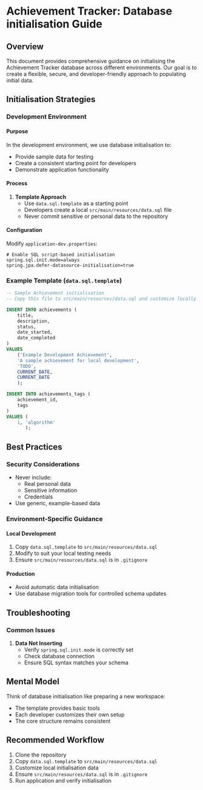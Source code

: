 # Achievement Tracker: Database initialisation Guide

## Overview

This document provides comprehensive guidance on initialising the Achievement Tracker database across different environments. Our goal is to create a flexible, secure, and developer-friendly approach to populating initial data.

## Initialisation Strategies

### Development Environment

#### Purpose
In the development environment, we use database initialisation to:
- Provide sample data for testing
- Create a consistent starting point for developers
- Demonstrate application functionality

#### Process
1. **Template Approach**
    - Use `data.sql.template` as a starting point
    - Developers create a local `src/main/resources/data.sql` file
    - Never commit sensitive or personal data to the repository

#### Configuration
Modify `application-dev.properties`:
```properties
# Enable SQL script-based initialisation
spring.sql.init.mode=always
spring.jpa.defer-datasource-initialisation=true
```

### Example Template (`data.sql.template`)
```sql
-- Sample Achievement initialisation
-- Copy this file to src/main/resources/data.sql and customize locally

INSERT INTO achievements (
    title, 
    description, 
    status, 
    date_started, 
    date_completed
) 
VALUES 
    ('Example Development Achievement', 
    'A sample achievement for local development', 
    'TODO', 
    CURRENT_DATE, 
    CURRENT_DATE
    );

INSERT INTO achievements_tags (
    achievement_id, 
    tags
)
VALUES (
    1, 'algorithm'
       );
```

## Best Practices

### Security Considerations
- Never include:
    - Real personal data
    - Sensitive information
    - Credentials
- Use generic, example-based data

### Environment-Specific Guidance

#### Local Development
1. Copy `data.sql.template` to `src/main/resources/data.sql`
2. Modify to suit your local testing needs
3. Ensure `src/main/resources/data.sql` is in `.gitignore`


#### Production
- Avoid automatic data initialisation
- Use database migration tools for controlled schema updates

## Troubleshooting

### Common Issues
1. **Data Not Inserting**
    - Verify `spring.sql.init.mode` is correctly set
    - Check database connection
    - Ensure SQL syntax matches your schema

## Mental Model

Think of database initialisation like preparing a new workspace:
- The template provides basic tools
- Each developer customizes their own setup
- The core structure remains consistent

## Recommended Workflow

1. Clone the repository
2. Copy `data.sql.template` to `src/main/resources/data.sql`
3. Customize local initialisation data
4. Ensure `src/main/resources/data.sql` is in `.gitignore`
5. Run application and verify initialisation